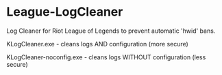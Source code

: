 # League-LogCleaner
Log Cleaner for Riot League of Legends to prevent automatic 'hwid' bans.

KLogCleaner.exe - cleans logs AND configuration (more secure)

KLogCleaner-noconfig.exe - cleans logs WITHOUT configuration (less secure)
